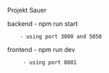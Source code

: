 Projekt Sauer

backend  - npm run start

		- using port 3000 and 5050

frontend - npm run dev

         - using port 8081
